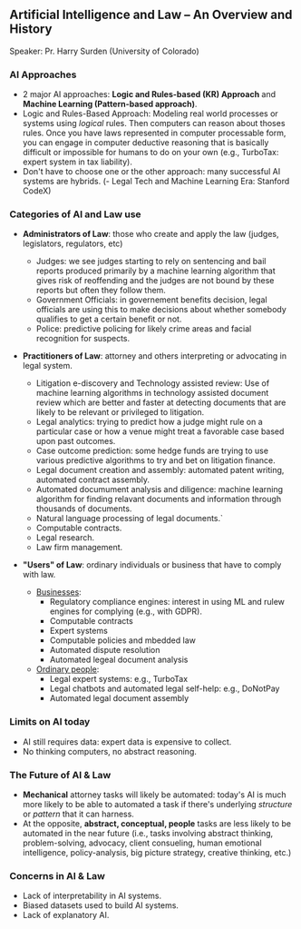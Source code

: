 ## Artificial Intelligence and Law – An Overview and History

Speaker: Pr. Harry Surden (University of Colorado)

### AI Approaches

- 2 major AI approaches: **Logic and Rules-based (KR) Approach** and **Machine Learning (Pattern-based approach)**.
- Logic and Rules-Based Approach: Modeling real world processes or systems using *logical* rules. Then computers can reason about thoses rules. Once you have laws represented in computer processable form, you can engage in computer deductive reasoning that is basically difficult or impossible for humans to do on your own (e.g., TurboTax: expert system in tax liability).
- Don't have to choose one or the other approach: many successful AI systems are hybrids.
(- Legal Tech and Machine Learning Era: Stanford CodeX)


### Categories of AI and Law use

- **Administrators of Law**: those who create and apply the law (judges, legislators, regulators, etc)
  - Judges: we see judges starting to rely on sentencing and bail reports produced primarily by a machine learning algorithm that gives risk of reoffending and the judges are not bound by these reports but often they follow them.
  - Government Officials: in governement benefits decision, legal officials are using this to make decisions about whether somebody qualifies to get a certain benefit or not.
  - Police: predictive policing for likely crime areas and facial recognition for suspects.
  
- **Practitioners of Law**: attorney and others interpreting or advocating in legal system.
  - Litigation e-discovery and Technology assisted review: Use of machine learning algorithms in technology assisted document review which are better and faster at detecting documents that are likely to be relevant or privileged to litigation.
  - Legal analytics: trying to predict how a judge might rule on a particular case or how a venue might  treat a favorable case based upon past outcomes.
  - Case outcome prediction: some hedge funds are trying to use various predictive algorithms to try and bet on litigation finance.
  - Legal document creation and assembly: automated patent writing, automated contract assembly.
  - Automated documument analysis and diligence: machine learning algorithm for finding relavant documents and information through thousands of documents.
  - Natural language processing of legal documents.`
  - Computable contracts.
  - Legal research.
  - Law firm management.
  
- **"Users" of Law**: ordinary individuals or business that have to comply with law.
  - <ins>Businesses</ins>:
    - Regulatory compliance engines: interest in using ML and rulew engines for complying (e.g., with GDPR).
    - Computable contracts
    - Expert systems
    - Computable policies and mbedded law
    - Automated dispute resolution
    - Automated legeal document analysis
  - <ins>Ordinary people</ins>:
    - Legal expert systems: e.g., TurboTax
    - Legal chatbots and automated legal self-help: e.g., DoNotPay
    - Automated legal document assembly
    
### Limits on AI today

- AI still requires data: expert data is expensive to collect.
- No thinking computers, no abstract reasoning.


### The Future of AI & Law

- **Mechanical** attorney tasks will likely be automated: today's AI is much more likely to be able to automated a task if there's underlying *structure* or *pattern* that it can harness.
- At the opposite, **abstract, conceptual, people** tasks are less likely to be automated in the near future (i.e., tasks involving abstract thinking, problem-solving, advocacy, client consueling, human emotional intelligence, policy-analysis, big picture strategy, creative thinking, etc.)


### Concerns in AI & Law

- Lack of interpretability in AI systems.
- Biased datasets used to build AI systems.
- Lack of explanatory AI.
